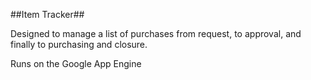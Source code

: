 ##Item Tracker##

Designed to manage a list of purchases from request, to approval, and finally to purchasing and closure.

Runs on the Google App Engine
